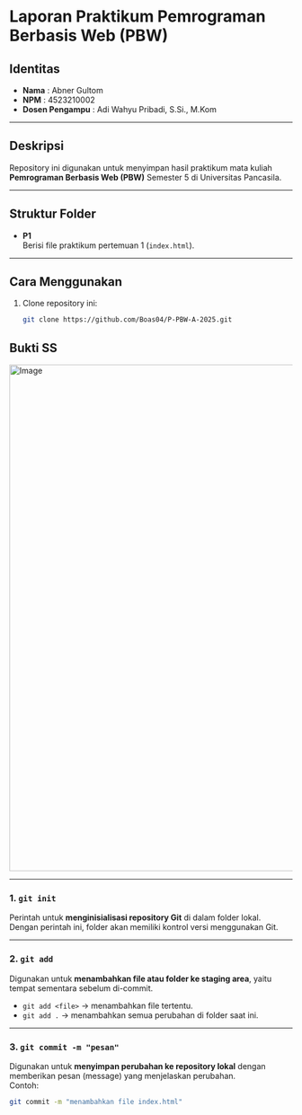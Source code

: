 # Laporan Praktikum Pemrograman Berbasis Web (PBW)

## Identitas
- **Nama** : Abner Gultom  
- **NPM**  : 4523210002  
- **Dosen Pengampu** : 	Adi Wahyu Pribadi, S.Si., M.Kom  

---

## Deskripsi
Repository ini digunakan untuk menyimpan hasil praktikum mata kuliah **Pemrograman Berbasis Web (PBW)** Semester 5 di Universitas Pancasila.

---

## Struktur Folder
- **P1**  
  Berisi file praktikum pertemuan 1 (`index.html`).

---

## Cara Menggunakan
1. Clone repository ini:
   ```bash
   git clone https://github.com/Boas04/P-PBW-A-2025.git

## Bukti SS
<img width="1423" height="902" alt="Image" src="https://github.com/user-attachments/assets/3897e68b-2dd2-4906-acfe-91fe7ee8abad" />

---
### 1. `git init`
Perintah untuk **menginisialisasi repository Git** di dalam folder lokal.  
Dengan perintah ini, folder akan memiliki kontrol versi menggunakan Git.  

---

### 2. `git add`
Digunakan untuk **menambahkan file atau folder ke staging area**, yaitu tempat sementara sebelum di-commit.  
- `git add <file>` → menambahkan file tertentu.  
- `git add .` → menambahkan semua perubahan di folder saat ini.  

---

### 3. `git commit -m "pesan"`
Digunakan untuk **menyimpan perubahan ke repository lokal** dengan memberikan pesan (message) yang menjelaskan perubahan.  
Contoh:
```bash
git commit -m "menambahkan file index.html"




